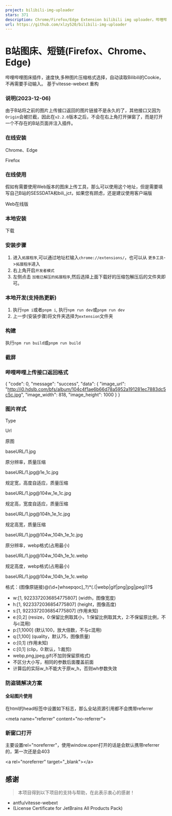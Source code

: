 ```yaml
---
project: bilibili-img-uploader
stars: 371
description: Chrome/Firefox/Edge Extension bilibili img uploader。哔哩哔哩图床上传插件.https://chrome.google.com/webstore/detail/b%E7%AB%99%E5%9B%BE%E5%BA%8A/domljbndjbjgpkhdbmfgmiclggdfojnd?hl=zh-CN
url: https://github.com/xlzy520/bilibili-img-uploader
---
```


B站图床、短链(Firefox、Chrome、Edge)
============================

哔哩哔哩图床插件，速度快,多种图片压缩格式选择，自动读取Bilibili的Cookie，不再需要手动输入。 基于vitesse-webext 重构

### 说明(2023-12-06)

由于B站将之前的图片上传接口返回的图片链接不是永久的了，其他接口又因为`Origin`会被拦截，因此在`v2.2.0`版本之后，不会在右上角打开弹窗了，而是打开一个不存在的B站页面并注入插件。

### 在线安装

Chrome、Edge

Firefox

### 在线使用

假如有需要使用Web版本的图床上传工具，那么可以使用这个地址，但是需要填写自己B站的SESSDATA和bili\_jct，如果您有顾虑，还是建议使用客户端版

Web在线版

### 本地安装

下载

### 安装步骤

1.  进入`拓展程序`,可以通过地址栏输入`chrome://extensions/`，也可以从 `更多工具`\->`拓展程序`进入
2.  右上角开启`开发者模式`
3.  左侧点击 `加载已解压的拓展程序`,然后选择上面下载好的压缩包解压后的文件夹即可。

### 本地开发(支持热更新)

1.  执行`npm i`或者`pnpm i`, 执行`npm run dev`或`pnpm run dev`
2.  上一步(安装步骤)将文件夹选择为`extension`文件夹

### 构建

执行`npm run build`或`pnpm run build`

### 截屏

### 哔哩哔哩上传接口返回格式

{
    "code": 0,
    "message": "success",
    "data": {
        "image\_url": "http://i0.hdslb.com/bfs/album/104c4f1ae6b66d78a5952a191281ec7883dc5c5c.jpg",
        "image\_width": 818,
        "image\_height": 1000
    }
}

### 图片样式

Type

Url

原图

baseURL/1.jpg

原分辨率，质量压缩

baseURL/1.jpg@1e\_1c.jpg

规定宽，高度自适应，质量压缩

baseURL/1.jpg@104w\_1e\_1c.jpg

规定高，宽度自适应，质量压缩

baseURL/1.jpg@104h\_1e\_1c.jpg

规定高宽，质量压缩

baseURL/1.jpg@104w\_104h\_1e\_1c.jpg

原分辨率，webp格式(占用最小)

baseURL/1.jpg@104w\_104h\_1e\_1c.webp

规定高度，webp格式(占用最小)

baseURL/1.jpg@104w\_104h\_1e\_1c.webp

格式：(图像原链接)@(\\d+\[whsepqoc\]\_?)\*(.(|webp|gif|png|jpg|jpeg))?$

-   w:\[1, 9223372036854775807\] (width，图像宽度)
-   h:\[1, 9223372036854775807\] (height，图像高度)
-   s:\[1, 9223372036854775807\] (作用未知)
-   e:\[0,2\] (resize，0:保留比例取其小，1:保留比例取其大，2:不保留原比例，不与c混用)
-   p:\[1,1000\] (默认100，放大倍数，不与c混用)
-   q:\[1,100\] (quality，默认75，图像质量)
-   o:\[0,1\] (作用未知)
-   c:\[0,1\] (clip，0:默认，1:裁剪)
-   webp,png,jpeg,gif(不加则保留原格式)
-   不区分大小写，相同的参数后面覆盖前面
-   计算后的实际w_h不能大于原w_h，否则wh参数失效

### 防盗链解决方案

#### 全站图片使用

在html的head标签中设置如下标志，那么全站资源引用都不会携带referrer

<meta name\="referrer" content\="no-referrer"\>

### 新窗口打开

主要设置rel="noreferrer"，使用window.open打开的话是会默认携带referrer的，第一次还是会403

<a rel\="noreferrer" target\="\_blank"\></a\>

感谢
--

> 本项目得到以下项目的支持与帮助，在此表示衷心的感谢！

-   antfu/vitesse-webext
-   (License Certificate for JetBrains All Products Pack)

